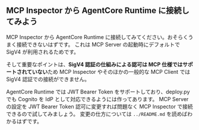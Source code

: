 ## MCP Inspector から AgentCore Runtime に接続してみよう

MCP Inspector から AgentCore Runtime に接続してみてください。おそらくうまく接続できないはずです。
これは MCP Server の起動時にデフォルトで SigV4 が利用されるためです。

そして重要なポイントは、**SigV4 認証の仕組みによる認可は MCP 仕様ではサポートされていない**ため MCP Inspector やそのほかの一般的な MCP Client では SigV4 認証での接続ができません。

AgentCore Runtime では JWT Bearer Token をサポートしており、deploy.py でも Cognito を IdP として対応できるようには作ってあります。
MCP Server の設定を JWT Bearer Token 認可に変更すれば問題なく MCP Inspector で接続できるので試してみましょう。
変更の仕方については `../README.md` を読めばわかるはずです。